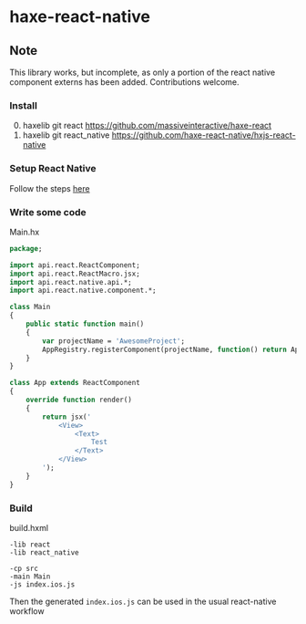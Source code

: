 # haxe-react-native

## Note

This library works, but incomplete, as only a portion of the react native component externs has been added. Contributions welcome.

### Install 

0. haxelib git react https://github.com/massiveinteractive/haxe-react
1. haxelib git react_native https://github.com/haxe-react-native/hxjs-react-native

### Setup React Native

Follow the steps [here](http://facebook.github.io/react-native/docs/getting-started.html#content)

### Write some code

Main.hx

``` haxe
package;

import api.react.ReactComponent;
import api.react.ReactMacro.jsx;
import api.react.native.api.*;
import api.react.native.component.*;

class Main
{
    public static function main()
    {
        var projectName = 'AwesomeProject';
        AppRegistry.registerComponent(projectName, function() return App);
    }
}

class App extends ReactComponent
{
    override function render()
    {
        return jsx('
            <View>
                <Text>
                    Test
                </Text>
            </View>
        ');
    }
}
```

### Build

build.hxml

```
-lib react
-lib react_native

-cp src
-main Main
-js index.ios.js
```

Then the generated `index.ios.js` can be used in the usual react-native workflow
